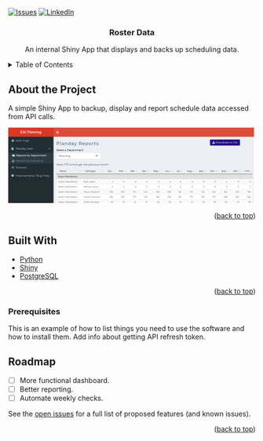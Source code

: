 <div id="top"></div>

[![Issues][issues-shield]][issues-url]
[![LinkedIn][linkedin-shield]][linkedin-url]

<div align="center">
<h3 align="center">Roster Data</h3>

  <p align="center">
    An internal Shiny App that displays and backs up scheduling data.
    <br />
  </p>
</div>

<!-- TABLE OF CONTENTS -->
<details>
  <summary>Table of Contents</summary>
  <ol>
    <li>
      <a href="#about-the-project">About the Project</a>
      <ul>
        <li><a href="built-with">Built With</a></li>
      </ul>
    </li>
    <li><a href="#roadmap">Roadmap</a></li>
  </ol>
</details>

<!-- ABOUT THE PROJECT -->
## About the Project

A simple Shiny App to backup, display and report schedule data accessed from API calls.

![Visual of App](shinyapp/static/img/pday_vis.png)

<p align="right">(<a href="#top">back to top</a>)</p>

<!-- BUILT WITH -->

## Built With

* [Python](https://www.python.org/)
* [Shiny](https://shiny.rstudio.com/)
* [PostgreSQL](https://www.postgresql.org/)

<p align="right">(<a href="#top">back to top</a>)</p>

### Prerequisites

This is an example of how to list things you need to use the software and how to install them.
Add info about getting API refresh token.

<!-- ROADMAP -->
## Roadmap

- [ ] More functional dashboard.
- [ ] Better reporting.
- [ ] Automate weekly checks.

See the [open issues](https://github.com/adam-mandelson/eai-scheduling/issues) for a full list of proposed features (and known issues).

<p align="right">(<a href="#top">back to top</a>)</p>

<!-- MARKDOWN LINKS & IMAGES -->
<!-- https://www.markdownguide.org/basic-syntax/#reference-style-links -->
[issues-shield]: https://img.shields.io/github/issues/adam-mandelson/eai-scheduling.svg?style=for-the-badge
[issues-url]: https://github.com/adam-mandelson/eai-scheduling/issues
[linkedin-shield]: https://img.shields.io/badge/-LinkedIn-black.svg?style=for-the-badge&logo=linkedin&colorB=555
[linkedin-url]: https://linkedin.com/in/adam-mandelson
